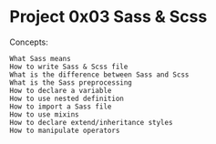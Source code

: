 # Project 0x03 Sass & Scss

Concepts:

    What Sass means
    How to write Sass & Scss file
    What is the difference between Sass and Scss
    What is the Sass preprocessing
    How to declare a variable
    How to use nested definition
    How to import a Sass file
    How to use mixins
    How to declare extend/inheritance styles
    How to manipulate operators

